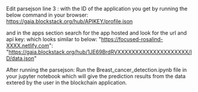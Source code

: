 
Edit parsejson line 3 : with the ID of the application you get by running the below command in your browser:
https://gaia.blockstack.org/hub/APIKEY/profile.json

and in the apps section search for the app hosted and look for the url and api key:
which looks similar to below:
"https://focused-rosalind-XXXX.netlify.com": "https://gaia.blockstack.org/hub/1JE69BrdRVXXXXXXXXXXXXXXXXXXXX/ID/data.json"

After running the parsejson:
 Run the Breast_cancer_detection.ipynb file in your jupyter notebook which will give the prediction results from the data extered by the user in the blockchain application.




